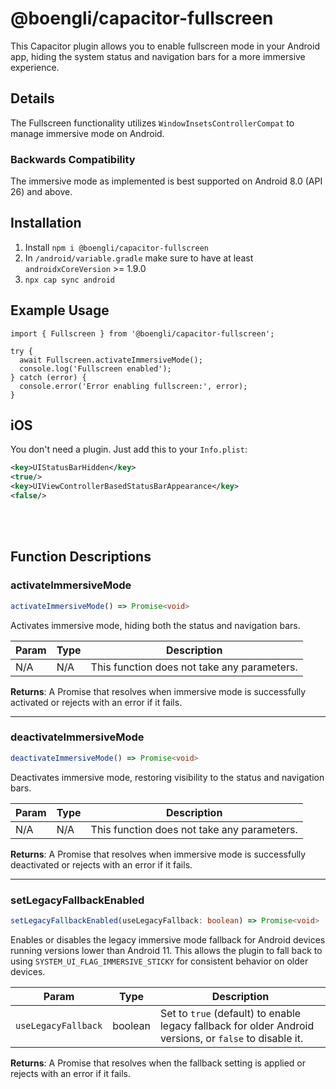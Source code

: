 # @boengli/capacitor-fullscreen

This Capacitor plugin allows you to enable fullscreen mode in your Android app, hiding the system status and navigation bars for a more immersive experience.


## Details

The Fullscreen functionality utilizes `WindowInsetsControllerCompat` to manage immersive mode on Android.

### Backwards Compatibility
The immersive mode as implemented is best supported on Android 8.0 (API 26) and above. 


## Installation

1. Install `npm i @boengli/capacitor-fullscreen`
2. In `/android/variable.gradle` make sure to have at least `androidxCoreVersion` >=  1.9.0
3. `npx cap sync android`


## Example Usage

```
import { Fullscreen } from '@boengli/capacitor-fullscreen';

try {
  await Fullscreen.activateImmersiveMode();
  console.log('Fullscreen enabled');
} catch (error) {
  console.error('Error enabling fullscreen:', error);
}

```


## iOS

You don't need a plugin. Just add this to your `Info.plist`:

```xml
<key>UIStatusBarHidden</key>
<true/>
<key>UIViewControllerBasedStatusBarAppearance</key>
<false/>
```

<br><br>


## Function Descriptions

### activateImmersiveMode

```typescript
activateImmersiveMode() => Promise<void>
```

Activates immersive mode, hiding both the status and navigation bars.

| Param | Type   | Description |
|-------|--------|-------------|
| N/A   | N/A    | This function does not take any parameters. |

**Returns**: A Promise that resolves when immersive mode is successfully activated or rejects with an error if it fails.

---

### deactivateImmersiveMode

```typescript
deactivateImmersiveMode() => Promise<void>
```

Deactivates immersive mode, restoring visibility to the status and navigation bars.

| Param | Type   | Description |
|-------|--------|-------------|
| N/A   | N/A    | This function does not take any parameters. |

**Returns**: A Promise that resolves when immersive mode is successfully deactivated or rejects with an error if it fails.

---

### setLegacyFallbackEnabled

```typescript
setLegacyFallbackEnabled(useLegacyFallback: boolean) => Promise<void>
```

Enables or disables the legacy immersive mode fallback for Android devices running versions lower than Android 11. This allows the plugin to fall back to using `SYSTEM_UI_FLAG_IMMERSIVE_STICKY` for consistent behavior on older devices.

| Param              | Type    | Description                                                                 |
|--------------------|---------|-----------------------------------------------------------------------------|
| `useLegacyFallback` | boolean | Set to `true` (default) to enable legacy fallback for older Android versions, or `false` to disable it. |

**Returns**: A Promise that resolves when the fallback setting is applied or rejects with an error if it fails.
